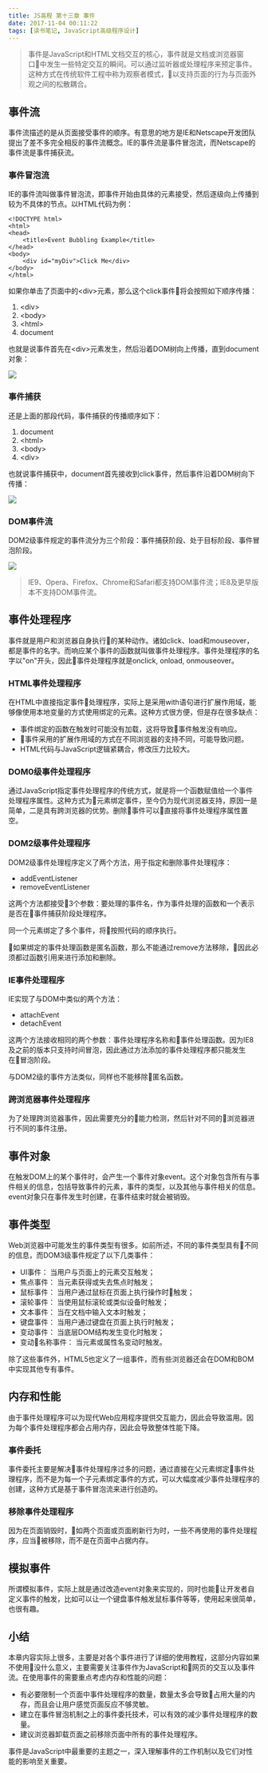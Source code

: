 ```yaml
---
title: JS高程 第十三章 事件
date: 2017-11-04 00:11:22
tags: [读书笔记, JavaScript高级程序设计]
---
```


> 事件是JavaScript和HTML文档交互的核心，事件就是文档或浏览器窗口中发生一些特定交互的瞬间。可以通过监听器或处理程序来预定事件。这种方式在传统软件工程中称为观察者模式，以支持页面的行为与页面外观之间的松散耦合。

<!--more-->

## 事件流

事件流描述的是从页面接受事件的顺序。有意思的地方是IE和Netscape开发团队提出了差不多完全相反的事件流概念。IE的事件流是事件冒泡流，而Netscape的事件流是事件捕获流。

### 事件冒泡流

IE的事件流叫做事件冒泡流，即事件开始由具体的元素接受，然后逐级向上传播到较为不具体的节点。以HTML代码为例：

```
<!DOCTYPE html>
<html>
<head>
    <title>Event Bubbling Example</title>
</head>
<body>
    <div id="myDiv">Click Me</div>
</body>
</html>
```

如果你单击了页面中的&lt;div&gt;元素，那么这个click事件将会按照如下顺序传播：

1. &lt;div&gt;
2. &lt;body&gt;
3. &lt;html&gt;
4. document

也就是说事件首先在&lt;div&gt;元素发生，然后沿着DOM树向上传播，直到document对象：

![](https://codefinger.cn/wp-content/uploads/2017/11/Screen-Shot-2017-11-04-at-00.23.35.png)

### 事件捕获

还是上面的那段代码，事件捕获的传播顺序如下：

1. document
2. &lt;html&gt;
3. &lt;body&gt;
4. &lt;div&gt;

也就说事件捕获中，document首先接收到click事件，然后事件沿着DOM树向下传播：

![](https://codefinger.cn/wp-content/uploads/2017/11/Screen-Shot-2017-11-04-at-00.26.17.png)

### DOM事件流

DOM2级事件规定的事件流分为三个阶段：事件捕获阶段、处于目标阶段、事件冒泡阶段。

![](https://codefinger.cn/wp-content/uploads/2017/11/Screen-Shot-2017-11-04-at-00.28.19.png)

> IE9、Opera、Firefox、Chrome和Safari都支持DOM事件流；IE8及更早版本不支持DOM事件流。

## 事件处理程序

事件就是用户和浏览器自身执行的某种动作。诸如click、load和mouseover，都是事件的名字。而响应某个事件的函数就叫做事件处理程序。事件处理程序的名字以"on"开头，因此事件处理程序就是onclick, onload, onmouseover。

### HTML事件处理程序

在HTML中直接指定事件处理程序，实际上是采用with语句进行扩展作用域，能够像使用本地变量的方式使用绑定的元素。这种方式很方便，但是存在很多缺点：

- 事件绑定的函数在触发时可能没有加载，这将导致事件触发没有响应。
- 事件采用的扩展作用域的方式在不同浏览器的支持不同，可能导致问题。
- HTML代码与JavaScript逻辑紧耦合，修改压力比较大。

### DOM0级事件处理程序

通过JavaScript指定事件处理程序的传统方式，就是将一个函数赋值给一个事件处理程序属性。这种方式为元素绑定事件，至今仍为现代浏览器支持，原因一是简单，二是具有跨浏览器的优势。删除事件可以直接将事件处理程序属性置空。

### DOM2级事件处理程序

DOM2级事件处理程序定义了两个方法，用于指定和删除事件处理程序：

- addEventListener
- removeEventListener

这两个方法都接受3个参数：要处理的事件名，作为事件处理的函数和一个表示是否在事件捕获阶段处理程序。

同一个元素绑定了多个事件，将按照代码的顺序执行。

如果绑定的事件处理函数是匿名函数，那么不能通过remove方法移除，因此必须都过函数引用来进行添加和删除。

### IE事件处理程序

IE实现了与DOM中类似的两个方法：

- attachEvent
- detachEvent

这两个方法接收相同的两个参数：事件处理程序名称和事件处理函数。因为IE8及之前的版本只支持时间冒泡，因此通过方法添加的事件处理程序都只能发生在冒泡阶段。

与DOM2级的事件方法类似，同样也不能移除匿名函数。

### 跨浏览器事件处理程序

为了处理跨浏览器事件，因此需要充分的能力检测，然后针对不同的浏览器进行不同的事件注册。

## 事件对象

在触发DOM上的某个事件时，会产生一个事件对象event。这个对象包含所有与事件相关的信息，包括导致事件的元素，事件的类型，以及其他与事件相关的信息。event对象只在事件发生时创建，在事件结束时就会被销毁。

## 事件类型

Web浏览器中可能发生的事件类型有很多。如前所述，不同的事件类型具有不同的信息，而DOM3级事件规定了以下几类事件：

- UI事件： 当用户与页面上的元素交互触发；
- 焦点事件： 当元素获得或失去焦点时触发；
- 鼠标事件： 当用户通过鼠标在页面上执行操作时触发；
- 滚轮事件： 当使用鼠标滚轮或类似设备时触发；
- 文本事件： 当在文档中输入文本时触发；
- 键盘事件： 当用户通过键盘在页面上执行时触发；
- 变动事件： 当底层DOM结构发生变化时触发；
- 变动名称事件： 当元素或属性名变动时触发。

除了这些事件外，HTML5也定义了一组事件，而有些浏览器还会在DOM和BOM中实现其他专有事件。

## 内存和性能

由于事件处理程序可以为现代Web应用程序提供交互能力，因此会导致滥用。因为每个事件处理程序都会占用内存，因此会导致整体性能下降。

### 事件委托

事件委托主要是解决事件处理程序过多的问题，通过直接在父元素绑定事件处理程序，而不是为每一个子元素绑定事件的方式，可以大幅度减少事件处理程序的创建，这种方式是基于事件冒泡流来进行创造的。

### 移除事件处理程序

因为在页面销毁时，如两个页面或页面刷新行为时，一些不再使用的事件处理程序，应当被移除，而不是在页面中占据内存。

## 模拟事件

所谓模拟事件，实际上就是通过改造event对象来实现的，同时也能让开发者自定义事件的触发，比如可以让一个键盘事件触发鼠标事件等等，使用起来很简单，也很有趣。

## 小结

本章内容实际上很多，主要是对各个事件进行了详细的使用教程，这部分内容如果不使用没什么意义，主要需要关注事件作为JavaScript和网页的交互以及事件流。在使用事件的需要重点考虑内存和性能的问题：

- 有必要限制一个页面中事件处理程序的数量，数量太多会导致占用大量的内存，而且会让用户感觉页面反应不够灵敏。
- 建立在事件冒泡机制之上的事件委托技术，可以有效的减少事件处理程序的数量。
- 建议浏览器卸载页面之前移除页面中所有的事件处理程序。

事件是JavaScript中最重要的主题之一，深入理解事件的工作机制以及它们对性能的影响至关重要。